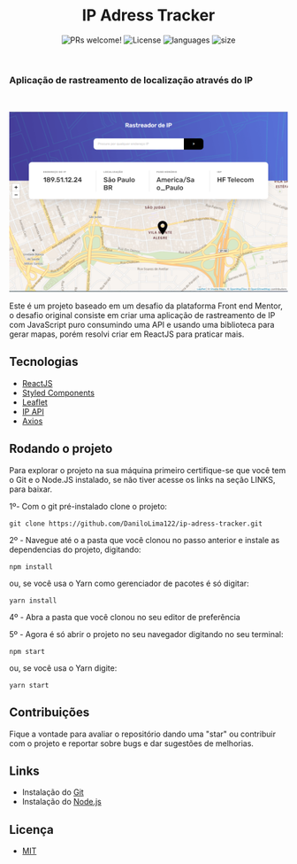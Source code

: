 <h1 align="center"> IP Adress Tracker</h1>


<p align="center">
 <img src="https://img.shields.io/static/v1?label=PRs&message=welcome&color=6C4FBB&labelColor=535353" alt="PRs welcome!" />

  <img alt="License" src="https://img.shields.io/static/v1?label=license&message=MIT&color=6C4FBB&labelColor=535353">

  <img alt="languages" src="https://img.shields.io/github/languages/count/DaniloLima122/Proffy?color=%236C4FBB">

  <img alt="size" src="https://img.shields.io/github/repo-size/DaniloLima122/Proffy?color=6C4FBB">

</p>


&nbsp;


### Aplicação de rastreamento de localização através do IP


&nbsp;

![](src/assets/images/site.png)


Este é um projeto baseado em um desafio da plataforma Front end Mentor, o desafio original consiste em criar uma aplicação de rastreamento de IP com JavaScript puro consumindo uma API e usando uma biblioteca para gerar mapas, porém resolvi criar em ReactJS para praticar mais.

## Tecnologias

- [ReactJS](https://pt-br.reactjs.org/)
- [Styled Components](https://styled-components.com/)
- [Leaflet](https://leafletjs.com/)
- [IP API](https://ip-api.com/)
- [Axios](https://www.npmjs.com/package/axios)
  

## Rodando o projeto

Para explorar o projeto na sua máquina primeiro certifique-se que você tem o Git e o Node.JS instalado, se não tiver acesse os links na seção LINKS, para baixar.

1º- Com o git pré-instalado clone o projeto:

~~~shell
git clone https://github.com/DaniloLima122/ip-adress-tracker.git
~~~

2º - Navegue até o a pasta que você clonou no passo anterior e instale as dependencias do projeto, digitando:

~~~shell
npm install
~~~

ou, se você usa o Yarn como gerenciador de pacotes é só digitar:

~~~shell
yarn install
~~~


4º - Abra a pasta que você clonou no seu editor de preferência

5º - Agora é só abrir o projeto no seu navegador digitando no seu terminal:
~~~shell
npm start
~~~

ou, se você usa o Yarn digite:

~~~shell
yarn start
~~~


## Contribuições

Fique a vontade para avaliar o repositório dando uma "star" ou contribuir com o projeto e reportar sobre bugs e dar sugestões de melhorias.


## Links

- Instalação do [Git](https://git-scm.com/)
- Instalação do [Node.js](https://nodejs.org/en/download/) 

## Licença
- [MIT](LICENSE)


